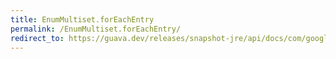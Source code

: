 ```yaml
---
title: EnumMultiset.forEachEntry
permalink: /EnumMultiset.forEachEntry/
redirect_to: https://guava.dev/releases/snapshot-jre/api/docs/com/google/common/collect/EnumMultiset.html#forEachEntry-java.util.function.ObjIntConsumer-
---
```

